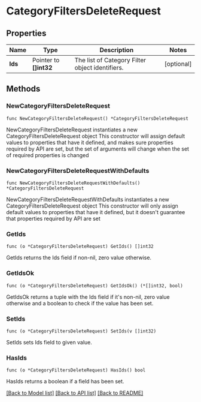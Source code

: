 # CategoryFiltersDeleteRequest

## Properties

Name | Type | Description | Notes
------------ | ------------- | ------------- | -------------
**Ids** | Pointer to **[]int32** | The list of Category Filter object identifiers. | [optional] 

## Methods

### NewCategoryFiltersDeleteRequest

`func NewCategoryFiltersDeleteRequest() *CategoryFiltersDeleteRequest`

NewCategoryFiltersDeleteRequest instantiates a new CategoryFiltersDeleteRequest object
This constructor will assign default values to properties that have it defined,
and makes sure properties required by API are set, but the set of arguments
will change when the set of required properties is changed

### NewCategoryFiltersDeleteRequestWithDefaults

`func NewCategoryFiltersDeleteRequestWithDefaults() *CategoryFiltersDeleteRequest`

NewCategoryFiltersDeleteRequestWithDefaults instantiates a new CategoryFiltersDeleteRequest object
This constructor will only assign default values to properties that have it defined,
but it doesn't guarantee that properties required by API are set

### GetIds

`func (o *CategoryFiltersDeleteRequest) GetIds() []int32`

GetIds returns the Ids field if non-nil, zero value otherwise.

### GetIdsOk

`func (o *CategoryFiltersDeleteRequest) GetIdsOk() (*[]int32, bool)`

GetIdsOk returns a tuple with the Ids field if it's non-nil, zero value otherwise
and a boolean to check if the value has been set.

### SetIds

`func (o *CategoryFiltersDeleteRequest) SetIds(v []int32)`

SetIds sets Ids field to given value.

### HasIds

`func (o *CategoryFiltersDeleteRequest) HasIds() bool`

HasIds returns a boolean if a field has been set.


[[Back to Model list]](../README.md#documentation-for-models) [[Back to API list]](../README.md#documentation-for-api-endpoints) [[Back to README]](../README.md)


